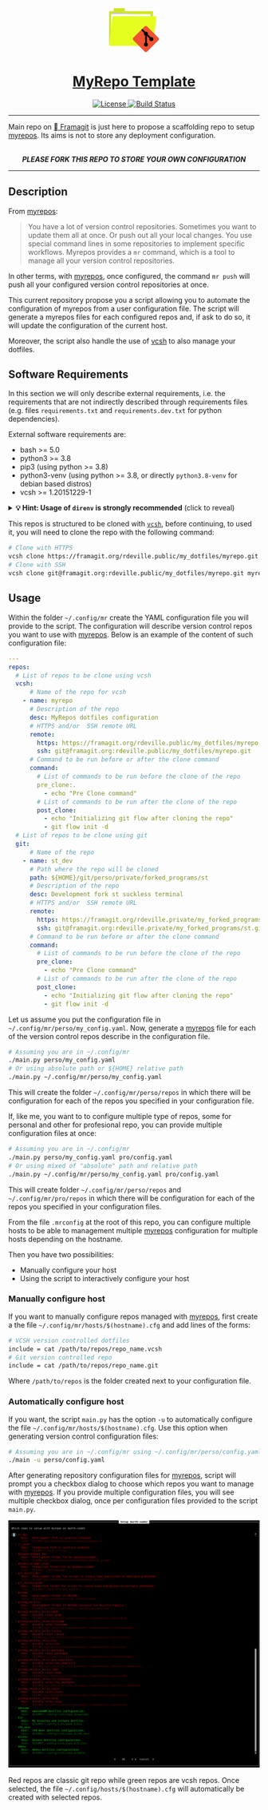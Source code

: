 <div align="center" style="text-align: center;">
  <!-- Project Title -->
  <a href="https://framagit.org.rdeville.public/my_dotfiles/myrepo">
    <img src="assets/img/myrepo_logo.svg" width="100px">
    <h1>MyRepo Template</h1>
  </a>

  <a href="https://opensource.org/licenses/MIT">
    <img alt="License" src="https://img.shields.io/badge/Licence-MIT-informational?style=flat-square&logo=appveyor">
  </a>
  <a href="https://framagit.org/rdeville.public/my_dotfiles/myrepo/commits/master">
    <img alt="Build Status" src="https://framagit.org/rdeville.public/my_dotfiles/myrepo/badges/master/pipeline.svg?style=flat-square&logo=appveyor">
  </a>
</div>

--------------------------------------------------------------------------------

Main repo on [ Framagit][myrepo_repo_url] is just here to propose a
scaffolding repo to setup [myrepos][myrepos]. Its aims is not to store any
deployment configuration.
<br>
<br>
<div align="center" style="text-align: center;">
<b><i>PLEASE FORK THIS REPO TO STORE YOUR OWN CONFIGURATION</i></b>
</div>

--------------------------------------------------------------------------------

## Description

From [myrepos][myrepos]:

> You have a lot of version control repositories. Sometimes you want to update
> them all at once. Or push out all your local changes. You use special command
> lines in some repositories to implement specific workflows. Myrepos provides a
> `mr` command, which is a tool to manage all your version control repositories.

In other terms, with [myrepos][myrepos], once configured, the command `mr push`
will push all your configured version control repositories at once.

This current repository propose you a script allowing you to automate the
configuration of myrepos from a user configuration file. The script will
generate a myrepos files for each configured repos and, if ask to do so, it will
update the configuration of the current host.

Moreover, the script also handle the use of [vcsh][vcsh] to also manage your
dotfiles.


## Software Requirements

In this section we will only describe external requirements, i.e. the
requirements that are not indirectly described through requirements files
(e.g.  files `requirements.txt` and `requirements.dev.txt` for python
dependencies).

External software requirements are:

  - bash >= 5.0
  - python3 >= 3.8
  - pip3 (using python >= 3.8)
  - python3-venv (using python >= 3.8, or directly `python3.8-venv` for debian
    based distros)
  - vcsh >= 1.20151229-1

<details>
  <summary>
    <b>💡 Hint: Usage of <code>direnv</code> is strongly recommended</b>
    (click to reveal)
  </summary>

  > [`direnv`][direnv] is not a required dependency but it is strongly
  > recommended to use it.
  >
  > As many tools used by this repo required environment variables, we strongly
  > recommend using [direnv][direnv] to automate loading of these environment
  > variables.
  >
  > [`direnv`][direnv] is an extension for your shell. It augments existing shells with a new
  > feature that can load and unload environment variables depending on the
  > current directory.
  >
  > In other terms, if a script `.envrc` is present in a folder and allowed for
  > `direnv`, it will automatically be executed when entering the folder. When
  > leaving the folder any exported variables will be automatically unloaded.

</details>

This repos is structured to be cloned with [`vcsh`][vcsh], before continuing, to
used it, you will need to clone the repo with the following command:

```bash
# Clone with HTTPS
vcsh clone https://framagit.org/rdeville.public/my_dotfiles/myrepo.git myrepo
# Clone with SSH
vcsh clone git@framagit.org:rdeville.public/my_dotfiles/myrepo.git myrepo
```

## Usage

Within the folder `~/.config/mr` create the YAML configuration file you will
provide to the script. The configuration will describe version control repos you
want to use with [myrepos][myrepos]. Below is an example of the content of such
configuration file:

```yaml
---
repos:
  # List of repos to be clone using vcsh
  vcsh:
      # Name of the repo for vcsh
    - name: myrepo
      # Description of the repo
      desc: MyRepos dotfiles configuration
      # HTTPS and/or  SSH remote URL
      remote:
        https: https://framagit.org/rdeville.public/my_dotfiles/myrepo.git
        ssh: git@framagit.org:rdeville.public/my_dotfiles/myrepo.git
      # Command to be run before or after the clone command
      command:
        # List of commands to be run before the clone of the repo
        pre_clone:.
          - echo "Pre Clone command"
        # List of commands to be run after the clone of the repo
        post_clone:
          - echo "Initializing git flow after cloning the repo"
          - git flow init -d
  # List of repos to be clone using git
  git:
      # Name of the repo
    - name: st_dev
      # Path where the repo will be cloned
      path: ${HOME}/git/perso/private/forked_programs/st
      # Description of the repo
      desc: Development fork st suckless terminal
      # HTTPS and/or  SSH remote URL
      remote:
        https: https://framagit.org/rdeville.private/my_forked_programs/st.git
        ssh: git@framagit.org:rdeville.private/my_forked_programs/st.git
      # Command to be run before or after the clone command
      command:
        # List of commands to be run before the clone of the repo
        pre_clone:
          - echo "Pre Clone command"
        # List of commands to be run after the clone of the repo
        post_clone:
          - echo "Initializing git flow after cloning the repo"
          - git flow init -d
```

Let us assume you put the configuration file in
`~/.config/mr/perso/my_config.yaml`. Now, generate a [myrepos][myrepos] file for
each of the version control repos describe in the configuration file.

```bash
# Assuming you are in ~/.config/mr
./main.py perso/my_config.yaml
# Or using absolute path or ${HOME} relative path
./main.py ~/.config/mr/perso/my_config.yaml
```

This will create the folder `~/.config/mr/perso/repos` in which there will be
configuration for each of the repos you specified in your configuration file.

If, like me, you want to to configure multiple type of repos, some for personal
and other for profesional repo, you can provide multiple configuration files at
once:

```bash
# Assuming you are in ~/.config/mr
./main.py perso/my_config.yaml pro/config.yaml
# Or using mixed of "absolute" path and relative path
./main.py ~/.config/mr/perso/my_config.yaml pro/config.yaml
```


This will create folder `~/.config/mr/perso/repos` and `~/.config/mr/pro/repos`
in which there will be configuration for each of the repos you specified in your
configuration files.

From the file `.mrconfig` at the root of this repo, you can configure multiple
hosts to be able to management multiple [myrepos][myrepos] configuration for
multiple hosts depending on the hostname.

Then you have two possibilities:

  - Manually configure your host
  - Using the script to interactively configure your host

### Manually configure host

If you want to manually configure repos managed with [myrepos][myrepos], first
create a the file `~/.config/mr/hosts/$(hostname).cfg` and add lines of the
forms:

```bash
# VCSH version controlled dotfiles
include = cat /path/to/repos/repo_name.vcsh
# Git version controlled repo
include = cat /path/to/repos/repo_name.git
```

Where `/path/to/repos` is the folder created next to your configuration file.

### Automatically configure host

If you want, the script `main.py` has the option `-u` to automatically configure
the file `~/.config/mr/hosts/$(hostname).cfg`. Use this option when generating
version control configuration files:

```bash
# Assuming you are in ~/.config/mr using ~/.config/mr/perso/config.yaml
./main -u perso/config.yaml
```

After generating repository configuration files for [myrepos][myrepos], script
will prompt you a checkbox dialog to choose which repos you want to manage with
[myrepos][myrepos]. If you provide multiple configuration files, you will see
multiple checkbox dialog, once per configuration files provided to the script
`main.py`.

![!Repo List][checkbox_list_screenshot]

Red repos are classic git repo while green repos are vcsh repos. Once selected,
the file `~/.config/hosts/$(hostname).cfg` will automatically be created with
selected repos.

[myrepos]: https://myrepos.branchable.com/
[myrepo_repo_url]: https://framagit.org/rdeville.public/my_dotfiles/myrepo
[vcsh]: https://github.com/RichiH/vcsh
[direnv]: https://direnv.net
[checkbox_list_screenshot]: assets/img/checkbox_list.png
